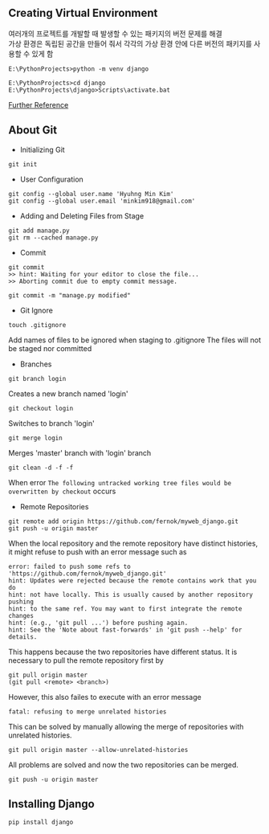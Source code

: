 ## Creating Virtual Environment
여러개의 프로젝트를 개발할 때 발생할 수 있는 패키지의 버전 문제를 해결  
가상 환경은 독립된 공간을 만들어 줘서 각각의 가상 환경 안에 다른 버전의 패키지를 사용할 수 있게 함
```
E:\PythonProjects>python -m venv django
```
```
E:\PythonProjects>cd django
E:\PythonProjects\django>Scripts\activate.bat
```
[Further Reference](https://dojang.io/mod/page/view.php?id=2470)

## About Git
- Initializing Git
```
git init
```
- User Configuration
```
git config --global user.name 'Hyuhng Min Kim'
git config --global user.email 'minkim918@gmail.com'
```
- Adding and Deleting Files from Stage
```
git add manage.py
git rm --cached manage.py
```
- Commit
```
git commit
>> hint: Waiting for your editor to close the file...
>> Aborting commit due to empty commit message.
```
```
git commit -m "manage.py modified"
```
- Git Ignore
```
touch .gitignore
```
Add names of files to be ignored when staging to .gitignore
The files will not be staged nor committed
- Branches
```
git branch login
```
Creates a new branch named 'login'
```
git checkout login
```
Switches to branch 'login'
```
git merge login
```
Merges 'master' branch with 'login' branch
```
git clean -d -f -f
```
When error `The following untracked working tree files would be overwritten by checkout` occurs

- Remote Repositories
```
git remote add origin https://github.com/fernok/myweb_django.git
git push -u origin master
```
When the local repository and the remote repository have distinct histories, it might refuse to push with an error message such as
```
error: failed to push some refs to 'https://github.com/fernok/myweb_django.git'
hint: Updates were rejected because the remote contains work that you do
hint: not have locally. This is usually caused by another repository pushing
hint: to the same ref. You may want to first integrate the remote changes
hint: (e.g., 'git pull ...') before pushing again.
hint: See the 'Note about fast-forwards' in 'git push --help' for details.
```
This happens because the two repositories have different status.
It is necessary to pull the remote repository first by
```
git pull origin master
(git pull <remote> <branch>)
```
However, this also failes to execute with an error message
```
fatal: refusing to merge unrelated histories
```
This can be solved by manually allowing the merge of repositories with unrelated histories.
```
git pull origin master --allow-unrelated-histories
```
All problems are solved and now the two repositories can be merged.
```
git push -u origin master
```

## Installing Django
```
pip install django
```
